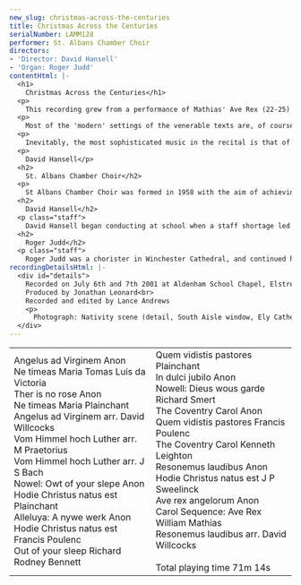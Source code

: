 ```yaml
---
new_slug: christmas-across-the-centuries
title: Christmas Across the Centuries
serialNumber: LAMM128
performer: St. Albans Chamber Choir
directors:
- 'Director: David Hansell'
- 'Organ: Roger Judd'
contentHtml: |-
  <h1>
    Christmas Across the Centuries</h1>
  <p>
    This recording grew from a performance of Mathias' Ave Rex (22-25) given by St Albans Chamber Choir in 1999. The original medieval melodies for three of the texts were already known to us (3,10,15) but did the old melody survive for the fourth? The discovery that it did (21) and our knowledge of several other medieval/modern pairs (1/5, 8/12, 16/18, 19/26) provided an ample framework for what became an interesting and wide-ranging project. The time-span of the programme was extended backwards by the inclusion of plainchant (4,9,13) and the 15th/20th century gap was bridged by the inclusion of music from the core Renaissance/Baroque SACC repertoire (2,6,7,14,20). All this meant that a piece from the first concert the choir gave in 1958 (20) was included and the programme was completed by two motets by Francis Poulenc (11,17 - linked to 9/20 and 13 respectively) whose music was prominent in SACC programmes 1998-2001.</p>
  <p>
    Most of the 'modern' settings of the venerable texts are, of course, original compositions though it is interesting that the composers often reflect medieval techniques by, for example, alternating vocal forces (12) or building their harmony on parallel fifths and fourths (18,22-25). However, the art of the arranger is also amply represented. The oldest of these is the unknown 15th century hand that added a counter-melody to the fine 14th century Resonemus laudibus (19), a tune which also proved irresistible to the doyen of modern carol arrangers, David Willcocks (26). Chronologically between these two lies the work of Michael Praetorius and JS Bach. The former's prodigious output of music based on Lutheran chorales (hymns) ranges from duets to polychoral extravaganzas in as many as 20 parts. From these riches we have taken two sturdy four part harmonisations (6,14i), a four part polyphonic setting (14iii) and a setting for eight voices, divided into two choirs (14iv). The second verse of In dulci jubilo is also in eight parts, but disposed as one sonorous ensemble.</p>
  <p>
    Inevitably, the most sophisticated music in the recital is that of Bach. His Vom Himmel hoch (7) was composed as one of four seasonal interpolations included in the first version of Magnificat. Here, a technique often heard in his organ music is used, wherein the noble melody is heard in long notes accompanied by a contrapuntal tapestry woven from faster moving fragments of itself.</p>
  <p>
    David Hansell</p>
  <h2>
    St. Albans Chamber Choir</h2>
  <p>
    St Albans Chamber Choir was formed in 1958 with the aim of achieving the highest standards of performance in programmes of both familiar and less well known music. Its repertoire ranges from music of the fifteenth century to works commissioned by the Choir from contemporary composers, including Nicola LeFanu, John Joubert, John Tavener and most recently Malcolm Singer. Acclaimed for its a capella singing, the Choir also works regularly with professional instrumentalists, orchestras and soloists. Among its awards, the Choir won in 1994 a coveted BT Innovations Award for its mixed-media event 'Images', featuring music from and inspired by the Russian Orthodox Church together with an exhibition of icons, and in 1999 the Choir was awarded an Eastern Arts Voluntary Music Development Grant to develop its programming and commission a major new work. The Choir performs both locally and in London, and also makes regular visits to Germany through its 26-year association with the Wormser Kantorei from St Albans' twin town, Worms.</p>
  <h2>
    David Hansell</h2>
  <p class="staff">
    David Hansell began conducting at school when a staff shortage led to his directing the second orchestra. At Durham University he specialised in Renaissance and Baroque music, conducting concerts to celebrate Praetorius and Schütz among others. He sang as a choral scholar in the Cathedral choir, was Assistant Organist at the University Church and, while a postgraduate student, conducted the University Chamber Choir. Despite (or perhaps because of) these activities, he achieved both first and research degrees and diplomas in organ playing and conducting. As a conductor and continuo player he has made numerous appearances in both the UK and further afield, including two tours of the USA. David now focuses on the vocal ensemble Sospiri, of which he is the continuo player, the Esher-based Ripieno Choir, and St Albans Chamber Choir, of which he became the conductor in 1997. He also edits music by Marc-Antoine Charpentier, and is a regular contributor to the specialist magazine Early Music Review.</p>
  <h2>
    Roger Judd</h2>
  <p class="staff">
    Roger Judd was a chorister in Winchester Cathedral, and continued his musical career as organ scholar at Pembroke College, Cambridge, where he studied with Sir David Willcocks. For the past fifteen years he has been Assistant Organist of St George's Chapel, Windsor Castle, where he accompanies the Chapel Choir in their services, broadcasts, concerts and recordings. He was organist in 1999 to the Royal Wedding of Prince Edward and Sophie Rhys-Jones and had a world-wide TV and radio audience of some 200 million! He teaches organ scholars at the Universities of London, Reading and Oxford, and the piano at Eton College. Roger is currently involved in a scheme, jointly sponsored by Slough Education and Eton College, to promote and foster interest in the organ amongst young children. He continues to perform widely within the UK, from Wakefield to the Isles of Scilly, and has made four solo CD recordings.</p>
recordingDetailsHtml: |-
  <div id="details">
    Recorded on July 6th and 7th 2001 at Aldenham School Chapel, Elstree, Hertfordshire, by kind permission of the Headmaster and the Chaplain.<br>
    Produced by Jonathan Leonard<br>
    Recorded and edited by Lance Andrews
    <p>
      Photograph: Nativity scene (detail, South Aisle window, Ely Cathedral) © copyright Woodmansterne  </p>
  </div>
---
```


<table class="tracktable">
  <tbody>
    <tr>
      <td class="column1">
        <span class="trackname">Angelus ad Virginem </span> <span class="composer"> Anon </span><br>
        <span class="trackname"> Ne timeas </span> <span class="composer">Maria Tomas Luis da Victoria </span><br>
        <span class="trackname"> Ther is no rose </span> <span class="composer">Anon </span><br>
        <span class="trackname"> Ne timeas </span> <span class="composer">Maria Plainchant</span><br>
        <span class="trackname"> Angelus ad </span> <span class="trackname">Virginem</span><span class="composer"> arr. David Willcocks</span><br>
        <span class="trackname"> Vom Himmel hoch</span><span class="composer"> Luther arr. M Praetorius </span><br>
        <span class="trackname"> Vom Himmel hoch </span> <span class="composer">Luther arr. J S Bach</span><span class="trackname"> <br>
          Nowel: Owt of your slepe </span> <span class="composer">Anon</span><br>
        <span class="trackname"> Hodie Christus natus est</span><span class="composer"> Plainchant</span><br>
        <span class="trackname"> Alleluya: A nywe werk</span><span class="composer"> Anon </span><br>
        <span class="trackname"> Hodie Christus natus est </span> <span class="composer">Francis Poulenc </span><br>
        <span class="trackname"> Out of your sleep </span> <span class="composer">Richard Rodney Bennett</span>
      </td>
      <td class="column2">
        <span class="trackname">Quem vidistis pastores </span> <span class="composer"> Plainchant</span><br>
        <span class="trackname"> In dulci jubilo </span> <span class="composer">Anon </span><br>
        <span class="trackname"> Nowell: Dieus wous garde</span><span class="composer"> Richard Smert </span><br>
        <span class="trackname"> The Coventry Carol </span> <span class="composer">Anon </span><br>
        <span class="trackname"> Quem vidistis pastores </span> <span class="composer">Francis Poulenc </span><br>
        <span class="trackname"> The Coventry Carol </span> <span class="composer">Kenneth Leighton </span><br>
        <span class="trackname"> Resonemus laudibus</span><span class="composer"> Anon</span><br>
        <span class="trackname"> Hodie Christus natus est</span><span class="composer"> J P Sweelinck </span><br>
        <span class="trackname"> Ave rex angelorum </span> <span class="composer">Anon </span><br>
        <span class="trackname"> Carol Sequence: Ave Rex</span><span class="composer"> William Mathias </span><br>
        <span class="trackname"> Resonemus laudibus </span> <span class="composer">arr. David Willcocks </span><br>
        <span class="trackname"> </span><br>
        <span id="playingtime">Total playing time 71m 14s</span>
      </td>
    </tr>
  </tbody>
</table>
